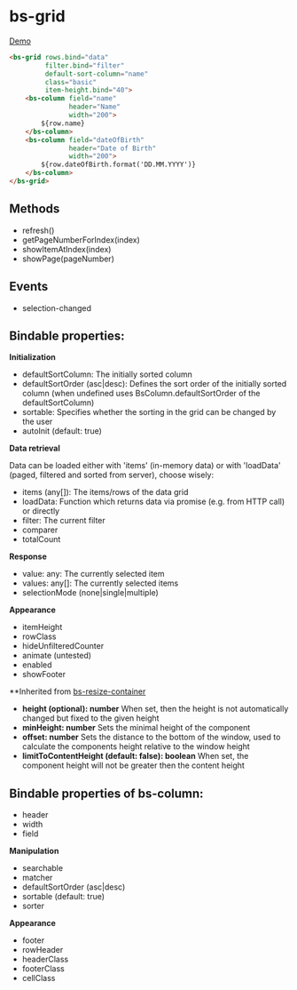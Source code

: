 # bs-grid

[Demo](https://rawgit.com/RSuter/aurelia-bs/master/demo/index.html#/grid)

```html
<bs-grid rows.bind="data"
         filter.bind="filter"
         default-sort-column="name"
         class="basic"
         item-height.bind="40">
    <bs-column field="name" 
               header="Name" 
               width="200">
        ${row.name}
    </bs-column>
    <bs-column field="dateOfBirth" 
               header="Date of Birth" 
               width="200">
        ${row.dateOfBirth.format('DD.MM.YYYY')}
    </bs-column>
</bs-grid>
```

## Methods

- refresh()
- getPageNumberForIndex(index)
- showItemAtIndex(index)
- showPage(pageNumber)

## Events

- selection-changed

## Bindable properties:

**Initialization**

- defaultSortColumn: The initially sorted column
- defaultSortOrder (asc|desc): Defines the sort order of the initially sorted column (when undefined uses BsColumn.defaultSortOrder of the defaultSortColumn)
- sortable: Specifies whether the sorting in the grid can be changed by the user
- autoInit (default: true)

**Data retrieval**

Data can be loaded either with 'items' (in-memory data) or with 'loadData' (paged, filtered and sorted from server), choose wisely: 

- items (any[]): The items/rows of the data grid
- loadData: Function which returns data via promise (e.g. from HTTP call) or directly
- filter: The current filter
- comparer
- totalCount

**Response**

- value: any: The currently selected item
- values: any[]: The currently selected items
- selectionMode (none|single|multiple)

**Appearance**

- itemHeight
- rowClass
- hideUnfilteredCounter
- animate (untested)
- enabled
- showFooter

**Inherited from [bs-resize-container](./resize-container.md)

- **height (optional): number** When set, then the height is not automatically changed but fixed to the given height
- **minHeight: number** Sets the minimal height of the component
- **offset: number** Sets the distance to the bottom of the window, used to calculate the components height relative to the window height
- **limitToContentHeight (default: false): boolean** When set, the component height will not be greater then the content height

## Bindable properties of bs-column:

- header
- width
- field

**Manipulation**

- searchable
- matcher
- defaultSortOrder (asc|desc)
- sortable (default: true)
- sorter

**Appearance**

- footer
- rowHeader
- headerClass
- footerClass
- cellClass
